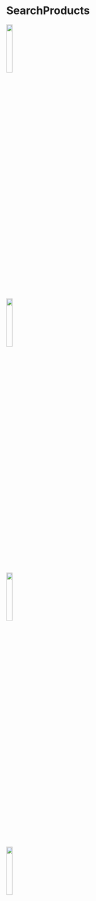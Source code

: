 # SearchProducts
 
<img src="https://user-images.githubusercontent.com/26274782/124451547-2c1b1900-dd8e-11eb-8d10-dcbfec9d9130.png" width="18%"></img> 

<img src="https://user-images.githubusercontent.com/26274782/124451661-494fe780-dd8e-11eb-9402-5ffbb6dfcb62.png" width="18%"></img> 

<img src="https://user-images.githubusercontent.com/26274782/124451720-5c62b780-dd8e-11eb-8c3c-bfe957112a32.png" width="18%"></img> 

<img src="https://user-images.githubusercontent.com/26274782/124451794-6dabc400-dd8e-11eb-97e9-36320b30a355.png" width="18%"></img> 
